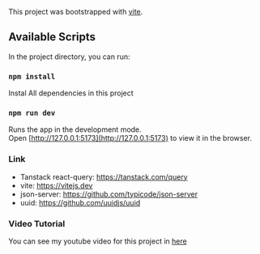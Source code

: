 This project was bootstrapped with [vite](https://vitejs.dev/guide/#scaffolding-your-first-vite-project).


## Available Scripts

In the project directory, you can run:

### `npm install`

Instal All dependencies in this project

### `npm run dev`

Runs the app in the development mode.<br />
Open [http://127.0.0.1:5173](http://127.0.0.1:5173) to view it in the browser.

### Link

- Tanstack react-query: https://tanstack.com/query
- vite: https://vitejs.dev
- json-server: https://github.com/typicode/json-server
- uuid: https://github.com/uuidjs/uuid

### Video Tutorial

You can see my youtube video for this project in [here](https://youtu.be/AAMBoENvfnE)